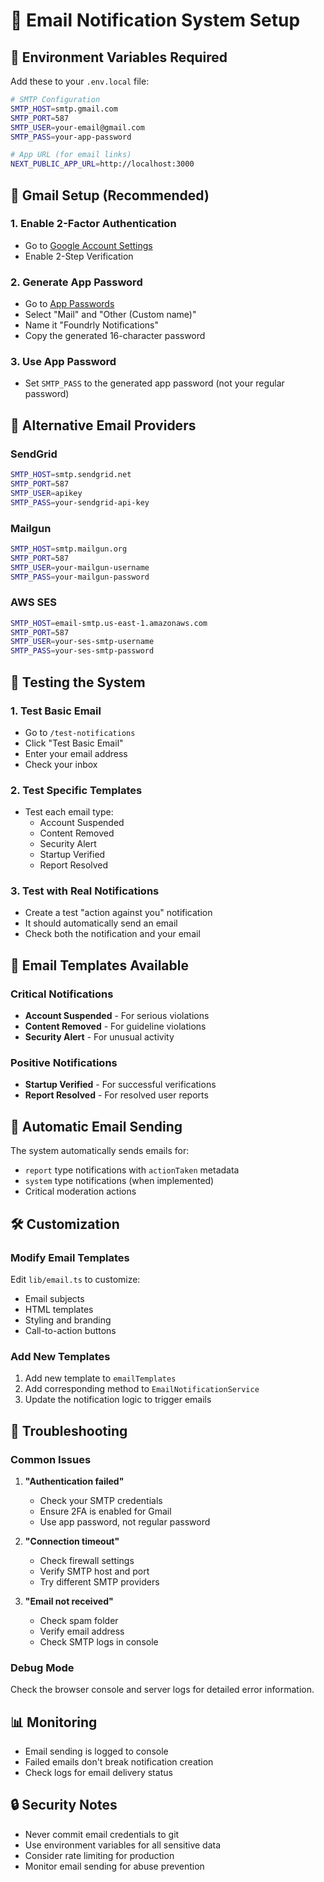 # 📧 Email Notification System Setup

## 🔧 **Environment Variables Required**

Add these to your `.env.local` file:

```bash
# SMTP Configuration
SMTP_HOST=smtp.gmail.com
SMTP_PORT=587
SMTP_USER=your-email@gmail.com
SMTP_PASS=your-app-password

# App URL (for email links)
NEXT_PUBLIC_APP_URL=http://localhost:3000
```

## 📱 **Gmail Setup (Recommended)**

### **1. Enable 2-Factor Authentication**
- Go to [Google Account Settings](https://myaccount.google.com/)
- Enable 2-Step Verification

### **2. Generate App Password**
- Go to [App Passwords](https://myaccount.google.com/apppasswords)
- Select "Mail" and "Other (Custom name)"
- Name it "Foundrly Notifications"
- Copy the generated 16-character password

### **3. Use App Password**
- Set `SMTP_PASS` to the generated app password (not your regular password)

## 🚀 **Alternative Email Providers**

### **SendGrid**
```bash
SMTP_HOST=smtp.sendgrid.net
SMTP_PORT=587
SMTP_USER=apikey
SMTP_PASS=your-sendgrid-api-key
```

### **Mailgun**
```bash
SMTP_HOST=smtp.mailgun.org
SMTP_PORT=587
SMTP_USER=your-mailgun-username
SMTP_PASS=your-mailgun-password
```

### **AWS SES**
```bash
SMTP_HOST=email-smtp.us-east-1.amazonaws.com
SMTP_PORT=587
SMTP_USER=your-ses-smtp-username
SMTP_PASS=your-ses-smtp-password
```

## 🧪 **Testing the System**

### **1. Test Basic Email**
- Go to `/test-notifications`
- Click "Test Basic Email"
- Enter your email address
- Check your inbox

### **2. Test Specific Templates**
- Test each email type:
  - Account Suspended
  - Content Removed
  - Security Alert
  - Startup Verified
  - Report Resolved

### **3. Test with Real Notifications**
- Create a test "action against you" notification
- It should automatically send an email
- Check both the notification and your email

## 📧 **Email Templates Available**

### **Critical Notifications**
- **Account Suspended** - For serious violations
- **Content Removed** - For guideline violations
- **Security Alert** - For unusual activity

### **Positive Notifications**
- **Startup Verified** - For successful verifications
- **Report Resolved** - For resolved user reports

## 🔄 **Automatic Email Sending**

The system automatically sends emails for:
- `report` type notifications with `actionTaken` metadata
- `system` type notifications (when implemented)
- Critical moderation actions

## 🛠️ **Customization**

### **Modify Email Templates**
Edit `lib/email.ts` to customize:
- Email subjects
- HTML templates
- Styling and branding
- Call-to-action buttons

### **Add New Templates**
1. Add new template to `emailTemplates`
2. Add corresponding method to `EmailNotificationService`
3. Update the notification logic to trigger emails

## 🚨 **Troubleshooting**

### **Common Issues**

1. **"Authentication failed"**
   - Check your SMTP credentials
   - Ensure 2FA is enabled for Gmail
   - Use app password, not regular password

2. **"Connection timeout"**
   - Check firewall settings
   - Verify SMTP host and port
   - Try different SMTP providers

3. **"Email not received"**
   - Check spam folder
   - Verify email address
   - Check SMTP logs in console

### **Debug Mode**
Check the browser console and server logs for detailed error information.

## 📊 **Monitoring**

- Email sending is logged to console
- Failed emails don't break notification creation
- Check logs for email delivery status

## 🔒 **Security Notes**

- Never commit email credentials to git
- Use environment variables for all sensitive data
- Consider rate limiting for production
- Monitor email sending for abuse prevention 